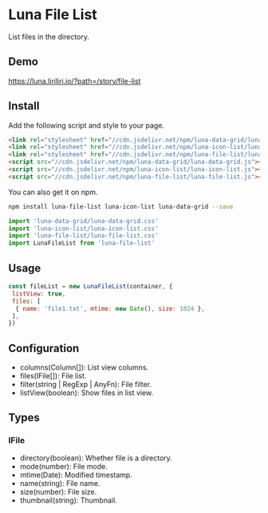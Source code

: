 # Luna File List

List files in the directory.

## Demo

https://luna.liriliri.io/?path=/story/file-list

## Install

Add the following script and style to your page.

```html
<link rel="stylesheet" href="//cdn.jsdelivr.net/npm/luna-data-grid/luna-data-grid.css" />
<link rel="stylesheet" href="//cdn.jsdelivr.net/npm/luna-icon-list/luna-icon-list.css" />
<link rel="stylesheet" href="//cdn.jsdelivr.net/npm/luna-file-list/luna-file-list.css" />
<script src="//cdn.jsdelivr.net/npm/luna-data-grid/luna-data-grid.js"></script>
<script src="//cdn.jsdelivr.net/npm/luna-icon-list/luna-icon-list.js"></script>
<script src="//cdn.jsdelivr.net/npm/luna-file-list/luna-file-list.js"></script>
```

You can also get it on npm.

```bash
npm install luna-file-list luna-icon-list luna-data-grid --save
```

```javascript
import 'luna-data-grid/luna-data-grid.css'
import 'luna-icon-list/luna-icon-list.css'
import 'luna-file-list/luna-file-list.css'
import LunaFileList from 'luna-file-list'
```

## Usage

```javascript
const fileList = new LunaFileList(container, {
 listView: true,
 files: [
  { name: 'file1.txt', mtime: new Date(), size: 1024 },
 ],
})
```

## Configuration

* columns(Column[]): List view columns.
* files(IFile[]): File list.
* filter(string | RegExp | AnyFn): File filter.
* listView(boolean): Show files in list view.

## Types

### IFile

* directory(boolean): Whether file is a directory.
* mode(number): File mode.
* mtime(Date): Modified timestamp.
* name(string): File name.
* size(number): File size.
* thumbnail(string): Thumbnail.
